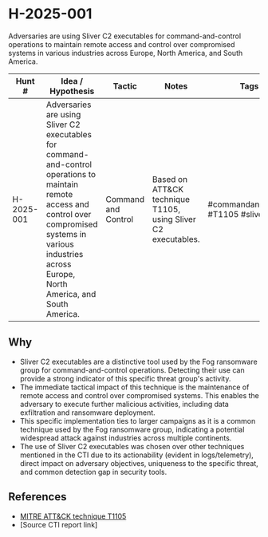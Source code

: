 # H-2025-001
Adversaries are using Sliver C2 executables for command-and-control operations to maintain remote access and control over compromised systems in various industries across Europe, North America, and South America.

| Hunt #       | Idea / Hypothesis                                                      | Tactic         | Notes                                      | Tags                           | Submitter                                   |
|--------------|-------------------------------------------------------------------------|----------------|--------------------------------------------|--------------------------------|---------------------------------------------|
| H-2025-001    | Adversaries are using Sliver C2 executables for command-and-control operations to maintain remote access and control over compromised systems in various industries across Europe, North America, and South America. | Command and Control | Based on ATT&CK technique T1105, using Sliver C2 executables. | #commandandcontrol #T1105 #sliver | [hearth-auto-intel](https://github.com/THORCollective/HEARTH) |

## Why
- Sliver C2 executables are a distinctive tool used by the Fog ransomware group for command-and-control operations. Detecting their use can provide a strong indicator of this specific threat group's activity.
- The immediate tactical impact of this technique is the maintenance of remote access and control over compromised systems. This enables the adversary to execute further malicious activities, including data exfiltration and ransomware deployment.
- This specific implementation ties to larger campaigns as it is a common technique used by the Fog ransomware group, indicating a potential widespread attack against industries across multiple continents.
- The use of Sliver C2 executables was chosen over other techniques mentioned in the CTI due to its actionability (evident in logs/telemetry), direct impact on adversary objectives, uniqueness to the specific threat, and common detection gap in security tools.

## References
- [MITRE ATT&CK technique T1105](https://attack.mitre.org/techniques/T1105/)
- [Source CTI report link]